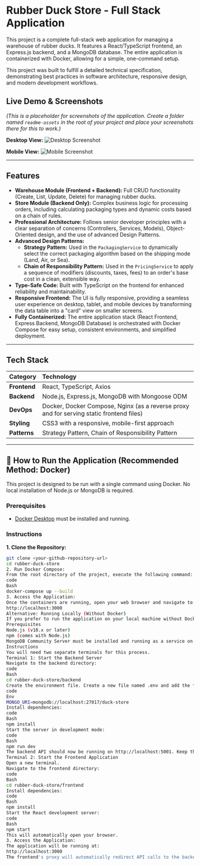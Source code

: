 # Rubber Duck Store - Full Stack Application

This project is a complete full-stack web application for managing a warehouse of rubber ducks. It features a React/TypeScript frontend, an Express.js backend, and a MongoDB database. The entire application is containerized with Docker, allowing for a simple, one-command setup.

This project was built to fulfill a detailed technical specification, demonstrating best practices in software architecture, responsive design, and modern development workflows.

## Live Demo & Screenshots

*(This is a placeholder for screenshots of the application. Create a folder named `readme-assets` in the root of your project and place your screenshots there for this to work.)*

**Desktop View:**
![Desktop Screenshot](./readme-assets/desktop-view.png)

**Mobile View:**
![Mobile Screenshot](./readme-assets/mobile-view.png)


---

## Features

-   **Warehouse Module (Frontend + Backend):** Full CRUD functionality (Create, List, Update, Delete) for managing rubber ducks.
-   **Store Module (Backend Only):** Complex business logic for processing orders, including calculating packaging types and dynamic costs based on a chain of rules.
-   **Professional Architecture:** Follows senior developer principles with a clear separation of concerns (Controllers, Services, Models), Object-Oriented design, and the use of advanced Design Patterns.
-   **Advanced Design Patterns:**
    -   **Strategy Pattern:** Used in the `PackagingService` to dynamically select the correct packaging algorithm based on the shipping mode (Land, Air, or Sea).
    -   **Chain of Responsibility Pattern:** Used in the `PricingService` to apply a sequence of modifiers (discounts, taxes, fees) to an order's base cost in a clean, extensible way.
-   **Type-Safe Code:** Built with TypeScript on the frontend for enhanced reliability and maintainability.
-   **Responsive Frontend:** The UI is fully responsive, providing a seamless user experience on desktop, tablet, and mobile devices by transforming the data table into a "card" view on smaller screens.
-   **Fully Containerized:** The entire application stack (React Frontend, Express Backend, MongoDB Database) is orchestrated with Docker Compose for easy setup, consistent environments, and simplified deployment.

---

## Tech Stack

| Category      | Technology                                                                                                    |
| :------------ | :------------------------------------------------------------------------------------------------------------ |
| **Frontend**  | React, TypeScript, Axios                                                                                      |
| **Backend**   | Node.js, Express.js, MongoDB with Mongoose ODM                                                                |
| **DevOps**    | Docker, Docker Compose, Nginx (as a reverse proxy and for serving static frontend files)                        |
| **Styling**   | CSS3 with a responsive, mobile-first approach                                                                 |
| **Patterns**  | Strategy Pattern, Chain of Responsibility Pattern                                                             |

---

## 🚀 How to Run the Application (Recommended Method: Docker)

This project is designed to be run with a single command using Docker. No local installation of Node.js or MongoDB is required.

### Prerequisites

-   [Docker Desktop](https://www.docker.com/products/docker-desktop/) must be installed and running.

### Instructions

**1. Clone the Repository:**
```bash
git clone <your-github-repository-url>
cd rubber-duck-store
2. Run Docker Compose:
From the root directory of the project, execute the following command:
code
Bash
docker-compose up --build
3. Access the Application:
Once the containers are running, open your web browser and navigate to:
http://localhost:3000
Alternative: Running Locally (Without Docker)
If you prefer to run the application on your local machine without Docker, follow these steps.
Prerequisites
Node.js (v18.x or later)
npm (comes with Node.js)
MongoDB Community Server must be installed and running as a service on its default port (27017).
Instructions
You will need two separate terminals for this process.
Terminal 1: Start the Backend Server
Navigate to the backend directory:
code
Bash
cd rubber-duck-store/backend
Create the environment file. Create a new file named .env and add the following line. This connects to your local MongoDB instance.
code
Env
MONGO_URI=mongodb://localhost:27017/duck-store
Install dependencies:
code
Bash
npm install
Start the server in development mode:
code
Bash
npm run dev
The backend API should now be running on http://localhost:5001. Keep this terminal open.
Terminal 2: Start the Frontend Application
Open a new terminal.
Navigate to the frontend directory:
code
Bash
cd rubber-duck-store/frontend
Install dependencies:
code
Bash
npm install
Start the React development server:
code
Bash
npm start
This will automatically open your browser.
3. Access the Application:
The application will be running at:
http://localhost:3000
The frontend's proxy will automatically redirect API calls to the backend server running on port 5001.